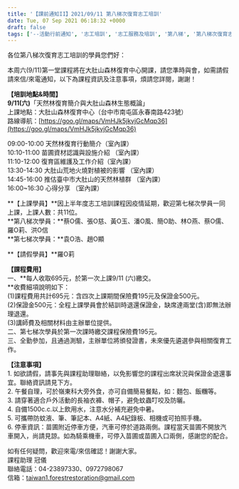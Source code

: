 ```yaml
---
title: '【課前通知II】2021/09/11 第八梯次復育志工培訓'
date: Tue, 07 Sep 2021 06:18:32 +0000
draft: false
tags: ['--活動行前通知', '志工培訓', '志工服務及培訓', '第八梯', '第八梯次復育志工培訓', '課程通知']
---
```


各位第八梯次復育志工培訓的學員您們好：

本周六(9/11)第一堂課程將在大肚山森林復育中心開課，請您準時與會，如需請假請來信/來電通知，以下為課程資訊及注意事項，煩請您詳閱，謝謝！

**【培訓地點&時間】**  
**9/11(六)**「天然林復育簡介與大肚山森林生態概論」  
上課地點：大肚山森林復育中心（台中市南屯區永春南路423號）  
路線導航：[https://goo.gl/maps/VmHJk5jkvjGcMqp36](https://goo.gl/maps/VmHJk5jkvjGcMqp36)

09:00-10:00 天然林復育行動簡介（室內課）  
10:10-11:00 苗圃資材認識與設施介紹 （室內課）  
11:10-12:00 復育區維護及工作介紹（室內課）  
13:30-14:30 大肚山荒地火燒對植被的影響 （室內課）  
14:45-16:00 推估臺中市大肚山的天然林植群 （室內課）  
16:00~16:30 心得分享 （室內課）

**【上課學員】**因上半年度志工培訓課程因疫情延期，歡迎第七梯次學員一同上課，上課人數：共11位。  
**第八梯次學員：**蔡O儒、張O慈、黃O玉、潘O風、簡O助、林O燕、蔡O儒、羅O莉、洪O信  
**第七梯次學員：**袁O浩、趙O顯

**【請假學員】**羅O莉

**【課程費用】**  
一、**每人收取695元，於第一次上課9/11 (六)繳交。  
**收費細項說明如下：  
(1)課程費用共計695元：含四次上課期間保險費195元及保證金500元。  
(2)保證金500元：全程上課學員會於結訓時退還保證金，缺席達兩堂(含)即無法辦理退還。  
(3)講師費及相關材料由主辦單位提供。  
二、第七梯次學員於第一次課時繳交課程保險費195元。  
三、全勤參加，且通過測驗，主辦單位將頒發證書，未來優先遴選參與相關復育工作。

**【注意事項】**  
1\. 如欲請假，請事先與課程助理聯絡，以免影響您的課程出席狀況與保證金退還事宜。聯絡資訊請見下方。  
2\. 午餐自理，可於嶺東科大旁外食，亦可自備簡易餐點，如：麵包、飯糰等。  
3\. 請穿著適合戶外活動的長袖衣褲、帽子，避免蚊蟲叮咬及防曬。  
4\. 自備1500c.c.以上飲用水，注意水分補充避免中暑。  
5\. 可攜帶防蚊液、筆、筆記本、A4紙、A4紀錄板、相機或可拍照手機。  
6\. 停車資訊：苗圃附近停車方便，汽車可停於道路兩側。課程當天苗圃不開放汽車開入，尚請見諒。如為騎乘機車，可停入苗圃或苗圃入口兩側，感謝您的配合。

如有任何疑問，歡迎來電/來信確認！謝謝大家。  
課程助理 冠儀  
聯絡電話：04-23897330、0972798067  
信箱：taiwan1.forestrestoration@gmail.com